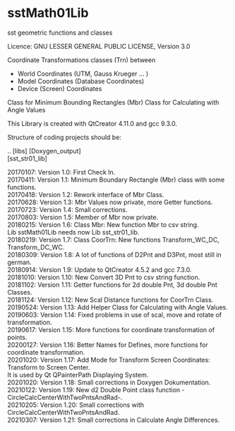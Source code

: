 # sstMath01Lib
sst geometric functions and classes

Licence:  GNU LESSER GENERAL PUBLIC LICENSE, Version 3.0

Coordinate Transformations classes (Trn) between
  - World Coordinates (UTM, Gauss Krueger ... )
  - Model Coordinates (Database Coordinates)
  - Device (Screen) Coordinates

Class for Minimum Bounding Rectangles (Mbr)
Class for Calculating with Angle Values

This Library is created with QtCreator 4.11.0 and gcc 9.3.0.

Structure of coding projects should be:

.. [libs]
   [Doxygen_output] <BR>
   [sst_str01_lib] <BR>


20170107: Version 1.0: First Check In. <BR>
20170411: Version 1.1: Minimum Boundary Rectangle (Mbr) class with some functions. <BR>
20170418: Version 1.2: Rework interface of Mbr Class.  <BR>
20170628: Version 1.3: Mbr Values now private, more Getter functions. <BR>
20170723: Version 1.4: Small corrections. <BR>
20170803: Version 1.5: Member of Mbr now private. <BR>
20180215: Version 1.6: Class Mbr: New function Mbr to csv string. <BR>
                       Lib sstMath01Lib needs now Lib sst_str01_lib. <BR>
20180219: Version 1.7: Class CoorTrn: New functions Transform_WC_DC, Transform_DC_WC. <BR>
20180309: Version 1.8: A lot of functions of D2Pnt and D3Pnt, most still in german. <BR>
20180914: Version 1.9: Update to QtCreator 4.5.2 and gcc 7.3.0. <BR>
20181010: Version 1.10: New Convert 3D Pnt to csv string function. <BR>
20181102: Version 1.11: Getter functions for 2d double Pnt, 3d double Pnt Classes. <BR>
20181124: Version 1.12: New Scal Distance functions for CoorTrn Class.  <BR>
20190524: Version 1.13: Add Helper Class for Calculating with Angle Values. <BR>
20190603: Version 1.14: Fixed problems in use of scal, move and rotate of transformation. <BR>
20190617: Version 1.15: More functions for coordinate transformation of points. <BR>
20200127: Version 1.16: Better Names for Defines, more functions for coordinate transformation. <BR>
20201020: Version 1.17: Add Mode for Transform Screen Coordinates: Transform to Screen Center. <BR>
                        It is used by Qt QPainterPath Displaying System. <BR>
20201020: Version 1.18: Small corrections in Doxygen Dokumentation. <BR>
20210122: Version 1.19: New d2 Double Point class function -CircleCalcCenterWithTwoPntsAndRad-. <BR>
20210205: Version 1.20: Small corrections with CircleCalcCenterWithTwoPntsAndRad. <BR>
20210307: Version 1.21: Small corrections in Calculate Angle Differences. <BR>
